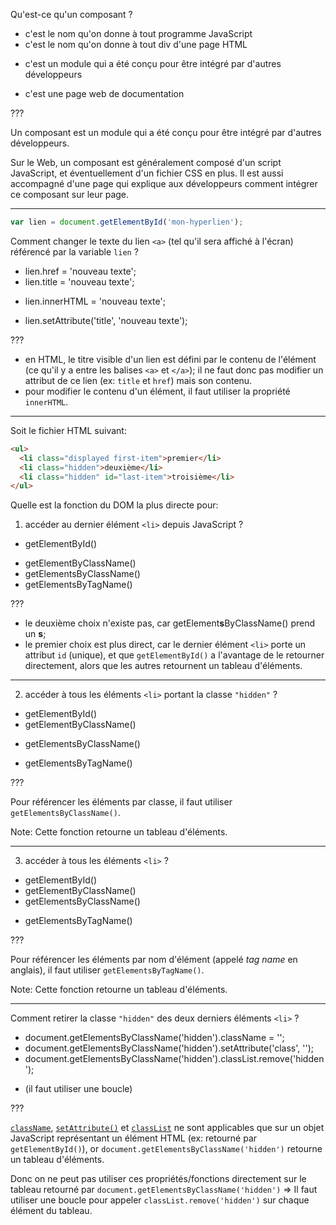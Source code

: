 Qu'est-ce qu'un composant ?

- c'est le nom qu'on donne à tout programme JavaScript
- c'est le nom qu'on donne à tout div d'une page HTML
* c'est un module qui a été conçu pour être intégré par d'autres développeurs
- c'est une page web de documentation

???

Un composant est un module qui a été conçu pour être intégré par d'autres développeurs.

Sur le Web, un composant est généralement composé d'un script JavaScript, et éventuellement d'un fichier CSS en plus. Il est aussi accompagné d'une page qui explique aux développeurs comment intégrer ce composant sur leur page.

---

```js
var lien = document.getElementById('mon-hyperlien');
```

Comment changer le texte du lien `<a>` (tel qu'il sera affiché à l'écran) référencé par la variable `lien` ?

- lien.href = 'nouveau texte';
- lien.title = 'nouveau texte';
* lien.innerHTML = 'nouveau texte';
- lien.setAttribute('title', 'nouveau texte');

???

 - en HTML, le titre visible d'un lien est défini par le contenu de l'élément (ce qu'il y a entre les balises `<a>` et `</a>`); il ne faut donc pas modifier un attribut de ce lien (ex: `title` et `href`) mais son contenu.
 - pour modifier le contenu d'un élément, il faut utiliser la propriété `innerHTML`.

---

Soit le fichier HTML suivant:

```html
<ul>
  <li class="displayed first-item">premier</li>
  <li class="hidden">deuxième</li>
  <li class="hidden" id="last-item">troisième</li>
</ul>
```

Quelle est la fonction du DOM la plus directe pour:

1) accéder au dernier élément `<li>` depuis JavaScript ?

* getElementById()
- getElementByClassName()
- getElementsByClassName()
- getElementsByTagName()

???

 - le deuxième choix n'existe pas, car getElement**s**ByClassName() prend un **s**;
 - le premier choix est plus direct, car le dernier élément `<li>` porte un attribut `id` (unique), et que `getElementById()` a l'avantage de le retourner directement, alors que les autres retournent un tableau d'éléments.

---

2) accéder à tous les éléments `<li>` portant la classe `"hidden"` ?

- getElementById()
- getElementByClassName()
* getElementsByClassName()
- getElementsByTagName()

???

 Pour référencer les éléments par classe, il faut utiliser `getElementsByClassName()`.

 Note: Cette fonction retourne un tableau d'éléments.

---

3) accéder à tous les éléments `<li>` ?

- getElementById()
- getElementByClassName()
- getElementsByClassName()
* getElementsByTagName()

???

Pour référencer les éléments par nom d'élément (appelé *tag name* en anglais), il faut utiliser `getElementsByTagName()`.

 Note: Cette fonction retourne un tableau d'éléments.

---

Comment retirer la classe `"hidden"` des deux derniers éléments `<li>` ?

- document.getElementsByClassName('hidden').className = '';
- document.getElementsByClassName('hidden').setAttribute('class', '');
- document.getElementsByClassName('hidden').classList.remove('hidden');
* (il faut utiliser une boucle)

???

[`className`](https://developer.mozilla.org/fr/docs/Web/API/Element/className), [`setAttribute()`](https://developer.mozilla.org/fr/docs/Web/API/Element/setAttribute) et [`classList`](https://developer.mozilla.org/fr/docs/Web/API/Element/classList) ne sont applicables que sur un objet JavaScript représentant un élément HTML (ex: retourné par `getElementById()`), or `document.getElementsByClassName('hidden')` retourne un tableau d'éléments.

Donc on ne peut pas utiliser ces propriétés/fonctions directement sur le tableau retourné par `document.getElementsByClassName('hidden')` => Il faut utiliser une boucle pour appeler `classList.remove('hidden')` sur chaque élément du tableau.
